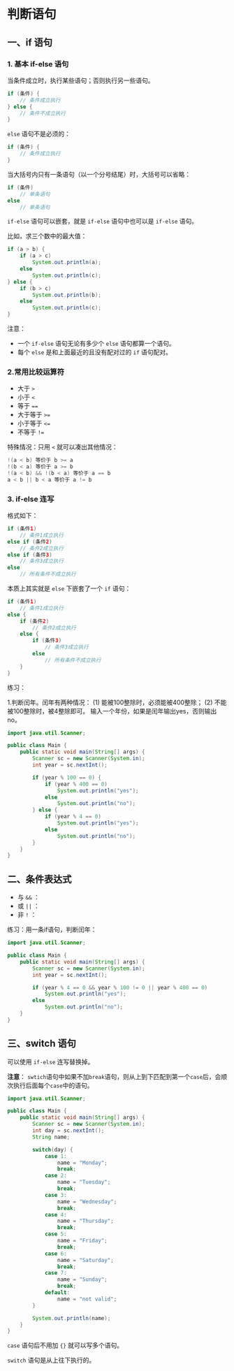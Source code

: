 # 判断语句

## 一、if 语句

### 1. 基本 if-else 语句

当条件成立时，执行某些语句；否则执行另一些语句。

```java
if (条件) {
    // 条件成立执行
} else {
    // 条件不成立执行
}
```

`else` 语句不是必须的：

```java
if (条件) {
    // 条件成立执行
}
```

当大括号内只有一条语句（以一个分号结尾）时，大括号可以省略：

```java
if (条件) 
    // 单条语句
else
    // 单条语句
```

`if-else` 语句可以嵌套，就是 `if-else` 语句中也可以是 `if-else` 语句。

比如，求三个数中的最大值：

```java
if (a > b) {
    if (a > c)
        System.out.println(a);
    else
        System.out.println(c);
} else {
    if (b > c)
        System.out.println(b);
    else
        System.out.println(c);
}
```

注意：

+ 一个 `if-else` 语句无论有多少个 `else` 语句都算一个语句。
+ 每个 `else` 是和上面最近的且没有配对过的 `if` 语句配对。

### 2.常用比较运算符

+ 大于 `>`
+ 小于 `<`
+ 等于 `==`
+ 大于等于 `>=`
+ 小于等于 `<=`
+ 不等于 `!=`

特殊情况：只用 `<` 就可以凑出其他情况：

```java
!(a < b) 等价于 b >= a
!(b < a) 等价于 a >= b
!(a < b) && !(b < a) 等价于 a == b
a < b || b < a 等价于 a != b
```

### 3. if-else 连写

格式如下：

```java
if (条件1)
    // 条件1成立执行
else if (条件2)
    // 条件2成立执行
else if (条件3)
    // 条件3成立执行
else
    // 所有条件不成立执行
```

本质上其实就是 `else` 下嵌套了一个 `if` 语句：

```java
if (条件1)
    // 条件1成立执行
else {
    if (条件2)
        // 条件2成立执行
    else {
        if (条件3)
            // 条件3成立执行
        else
            // 所有条件不成立执行
    }
}
```

练习：

1.判断闰年。闰年有两种情况：
(1) 能被100整除时，必须能被400整除；
(2) 不能被100整除时，被4整除即可。
输入一个年份，如果是闰年输出yes，否则输出no。

```java
import java.util.Scanner;

public class Main {
    public static void main(String[] args) {
        Scanner sc = new Scanner(System.in);
        int year = sc.nextInt();

        if (year % 100 == 0) {
            if (year % 400 == 0)
                System.out.println("yes");
            else
                System.out.println("no");
        } else {
            if (year % 4 == 0)
                System.out.println("yes");
            else
                System.out.println("no");
        }
    }
}
```

## 二、条件表达式

+ 与 `&&` ：
+ 或 `||` ：
+ 非 `!` ：

练习：用一条if语句，判断闰年：

```java
import java.util.Scanner;

public class Main {
    public static void main(String[] args) {
        Scanner sc = new Scanner(System.in);
        int year = sc.nextInt();

        if (year % 4 == 0 && year % 100 != 0 || year % 400 == 0)
            System.out.println("yes");
        else
            System.out.println("no");
    }
}
```

## 三、switch 语句

可以使用 `if-else` 连写替换掉。

**注意**： `swtich`语句中如果不加`break`语句，则从上到下匹配到第一个`case`后，会顺次执行后面每个`case`中的语句。

```java
import java.util.Scanner;

public class Main {
    public static void main(String[] args) {
        Scanner sc = new Scanner(System.in);
        int day = sc.nextInt();
        String name;

        switch(day) {
            case 1:
                name = "Monday";
                break;
            case 2:
                name = "Tuesday";
                break;
            case 3:
                name = "Wednesday";
                break;
            case 4:
                name = "Thursday";
                break;
            case 5:
                name = "Friday";
                break;
            case 6:
                name = "Saturday";
                break;
            case 7:
                name = "Sunday";
                break;
            default:
                name = "not valid";
        }

        System.out.println(name);
    }
}
```

`case` 语句后不用加 `{}` 就可以写多个语句。

`switch` 语句是从上往下执行的。
